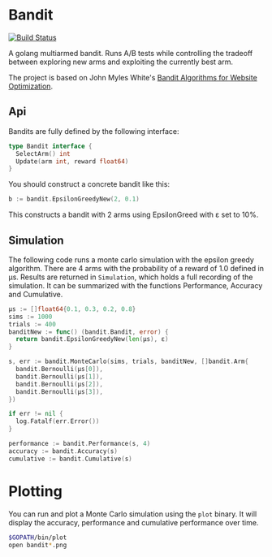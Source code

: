 # Bandit

[![Build Status](https://travis-ci.org/purzelrakete/bandit.png)](https://travis-ci.org/purzelrakete/bandit)

A golang multiarmed bandit. Runs A/B tests while controlling the tradeoff
between exploring new arms and exploiting the currently best arm.

The project is based on John Myles White's [Bandit
Algorithms for Website Optimization](http://shop.oreilly.com/product/0636920027393.do).

## Api

Bandits are fully defined by the following interface:

```go
type Bandit interface {
  SelectArm() int
  Update(arm int, reward float64)
}
```

You should construct a concrete bandit like this:

```go
b := bandit.EpsilonGreedyNew(2, 0.1)
```

This constructs a bandit with 2 arms using EpsilonGreed with ε set to 10%.

## Simulation

The following code runs a monte carlo simulation with the epsilon greedy
algorithm. There are 4 arms with the probability of a reward of 1.0 defined in
μs. Results are returned in `Simulation`, which holds a full recording of the
simulation. It can be summarized with the functions Performance, Accuracy and
Cumulative.

```go
μs := []float64{0.1, 0.3, 0.2, 0.8}
sims := 1000
trials := 400
banditNew := func() (bandit.Bandit, error) {
  return bandit.EpsilonGreedyNew(len(μs), ε)
}

s, err := bandit.MonteCarlo(sims, trials, banditNew, []bandit.Arm{
  bandit.Bernoulli(μs[0]),
  bandit.Bernoulli(μs[1]),
  bandit.Bernoulli(μs[2]),
  bandit.Bernoulli(μs[3]),
})

if err != nil {
  log.Fatalf(err.Error())
}

performance := bandit.Performance(s, 4)
accuracy := bandit.Accuracy(s)
cumulative := bandit.Cumulative(s)
```

# Plotting

You can run and plot a Monte Carlo simulation using the `plot` binary. It will
display the accuracy, performance and cumulative performance over time.

```sh
$GOPATH/bin/plot
open bandit*.png
```

